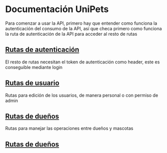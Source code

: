 # Documentación UniPets

Para comenzar a usar la API, primero hay que entender como funciona la autenticación del consumo de la API, así que checa primero como funciona la ruta de autenticación de la API para acceder al resto de rutas

## [Rutas de autenticación](docs/auth.md "Documentación de las rutas de autenticación")

El resto de rutas necesitan el token de autenticación como header, este es conseguible mediante login

## [Rutas de usuario](docs/users.md "Documentación de las rutas de manejo de usuarios")

Rutas para edición de los usuarios, de manera personal o con permiso de admin

## [Rutas de dueños](docs/owners.md "Documentación de las rutas de dueños")

Rutas para manejar las operaciones entre dueños y mascotas

## [Rutas de dueños](docs/pets.md "Documentación de las rutas de dueños")
